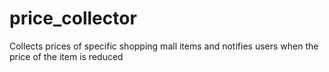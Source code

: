 # price_collector
Collects prices of specific shopping mall items and notifies users when the price of the item is reduced

